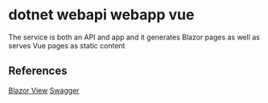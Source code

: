 # dotnet webapi webapp vue

The service is both an API and app and it generates Blazor pages as well as serves Vue pages as static content

## References

[Blazor View](http://localhost:5085/MyDatabase)
[Swagger](http://localhost:5085/swagger/index.html)